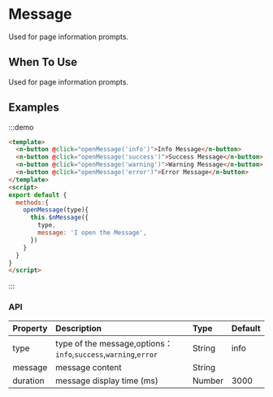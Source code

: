 
# Message

Used for page information prompts.

## When To Use

Used for page information prompts.

## Examples

:::demo
```html
<template>
  <n-button @click="openMessage('info')">Info Message</n-button>
  <n-button @click="openMessage('success')">Success Message</n-button>
  <n-button @click="openMessage('warning')">Warning Message</n-button>
  <n-button @click="openMessage('error')">Error Message</n-button>
</template>
<script>
export default {
  methods:{
    openMessage(type){
      this.$nMessage({
        type,
        message: 'I open the Message',
      })
    }
  }
}
</script>
```
:::

### API

| Property | Description | Type | Default |
| :--- | :--- | :--- | :--- |
| type | type of the message,options：`info`,`success`,`warning`,`error` | String | info |
| message| message content | String |  |
| duration| message display time (ms) | Number | 3000 |
